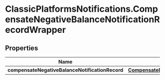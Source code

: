# ClassicPlatformsNotifications.CompensateNegativeBalanceNotificationRecordWrapper

## Properties

Name | Type | Description | Notes
------------ | ------------- | ------------- | -------------
**compensateNegativeBalanceNotificationRecord** | [**CompensateNegativeBalanceNotificationRecord**](CompensateNegativeBalanceNotificationRecord.md) |  | [optional] 


